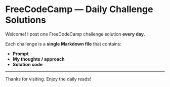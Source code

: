 # FreeCodeCamp — Daily Challenge Solutions

Welcome! I post one FreeCodeCamp challenge solution **every day**.

Each challenge is a **single Markdown file** that contains:
- **Prompt**
- **My thoughts / approach**
- **Solution code** 

---

Thanks for visiting. Enjoy the daily reads!

